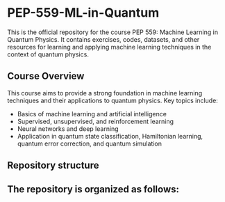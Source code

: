 # PEP-559-ML-in-Quantum

This is the official repository for the course PEP 559: Machine Learning in Quantum Physics. It contains exercises, codes, datasets, and other resources for learning and applying machine learning techniques in the context of quantum physics.

## Course Overview

This course aims to provide a strong foundation in machine learning techniques and their applications to quantum physics. Key topics include:
- Basics of machine learning and artificial intelligence
- Supervised, unsupervised, and reinforcement learning
- Neural networks and deep learning
- Application in quantum state classification, Hamiltonian learning, quantum error correction, and quantum simulation

## Repository structure

The repository is organized as follows:
- 
